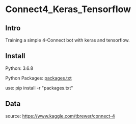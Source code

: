 # Connect4_Keras_Tensorflow
## Intro
Training a simple 4-Connect bot with keras and tensorflow.

## Install

Python: 3.6.8

Python Packages: [packages.txt](packages.txt)

use: pip install -r "packages.txt"

## Data
source: https://www.kaggle.com/tbrewer/connect-4
